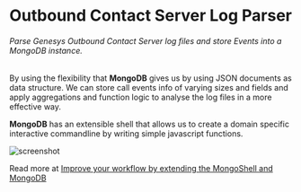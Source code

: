 # Outbound Contact Server Log Parser
###### Parse Genesys Outbound Contact Server log files and store Events into a MongoDB instance.

By using the flexibility that __MongoDB__ gives us by using JSON documents as data structure. We can store call events info of varying sizes and fields and apply aggregations and function logic to analyse the log files in a more effective way.

__MongoDB__ has an extensible shell that allows us to create a domain specific interactive commandline by writing simple javascript functions. 

![screenshot](https://cdn-images-1.medium.com/max/800/1*VDTXEcyGkW1371g8JAT-ww.png)

Read more at [Improve your workflow by extending the MongoShell and MongoDB](https://medium.com/@t0chas/improve-your-workflow-by-extending-the-mongoshell-and-mongodb-a1d12c468715#.nqts7wvuj)
